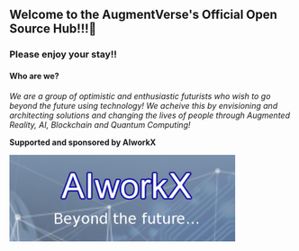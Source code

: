 ## Welcome to the AugmentVerse's Official Open Source Hub!!!👋
### Please enjoy your stay!!

#### Who are we?
_We are a group of optimistic and enthusiastic futurists who wish to go beyond the future using technology! We acheive this by envisioning and architecting solutions and changing the lives of people through Augmented Reality, AI, Blockchain and Quantum Computing!_


**Supported and sponsored by AIworkX**


![AIworkX Logo](https://raw.githubusercontent.com/AugmentVerse/.github/main/workx.PNG)
